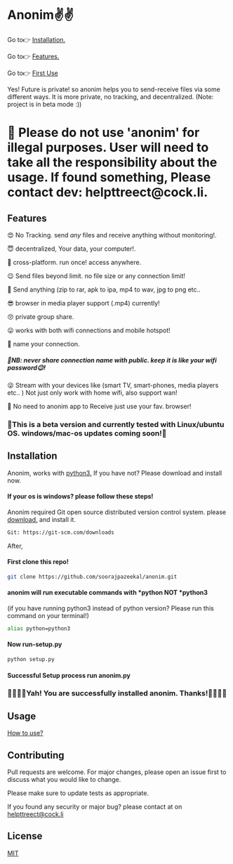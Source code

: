 # Anonim✌️✌️


Go to👉 [Installation.](https://github.com/soorajpazeekal/anonim/blob/master/README.md#installation)

Go to👉 [Features.](https://github.com/soorajpazeekal/anonim/blob/master/README.md#Features)

Go to👉 [First Use](https://github.com/soorajpazeekal/anonim/wiki/Wiki-First-use!)


Yes! Future is private! so anonim helps you to send-receive files via some different ways. It is more private, no tracking, and decentralized. (Note: project is in beta mode :))

<h1>  📌 Please do not use 'anonim' for illegal purposes. User will need to take all the responsibility about the usage. If found something, Please contact dev: helpttreect@cock.li. 
  
  

## Features 




😍 No Tracking. send *any* files and receive anything without monitoring!.



😇 decentralized, Your data, your computer!.



🤩 cross-platform. run once! access anywhere.



😉 Send files beyond limit. no file size or any connection limit!



🤗 Send anything (zip to rar, apk to ipa, mp4 to wav, jpg to png etc..



😎 browser in media player support (.mp4) currently! 



😚 private group share. 



😛 works with both wifi connections and mobile hotspot!



🤪 name your connection.  <h5>📍NB: never share connection name with public. keep it is like your wifi password😉!</h5>



😜 Stream with your devices like (smart TV, smart-phones, media players etc.. ) Not just only work with home wifi, also support wan!



🥳 No need to anonim app to Receive just use your fav. browser!




<h3> 🎈This is a beta version and currently tested with Linux/ubuntu OS. windows/mac-os updates coming soon!🎈 </h3>




## Installation

Anonim, works with [python3.](https://www.python.org/downloads/) If you have not? Please download and install now.

<h4> If your os is windows? please follow these steps! </h4>

Anonim required Git open source distributed version control system. please [download.](https://git-scm.com/downloads/) and install it.


```bash
Git: https://git-scm.com/downloads
```

After,

<h4> First clone this repo! </h4>

```bash
git clone https://github.com/soorajpazeekal/anonim.git
```
<h4> anonim will run executable commands with *python NOT *python3  </h4>
(if you have running python3 instead of python version? Please run this command on your terminal!)

```bash
alias python=python3
```

<h4> Now run-setup.py </h4>

```bash
python setup.py
```

<h4> Successful Setup process run anonim.py </h4>


<h3> 🤩🥳🥰😍Yah! You are successfully installed anonim. Thanks!🤩🥳🥰😍 </h3> 

## Usage

[How to use?](https://github.com/soorajpazeekal/anonim/wiki/Wiki-First-use!)

## Contributing
Pull requests are welcome. For major changes, please open an issue first to discuss what you would like to change.

Please make sure to update tests as appropriate.

If you found any security or major bug? please contact at on helpttreect@cock.li

## License
[MIT](https://choosealicense.com/licenses/mit/)
